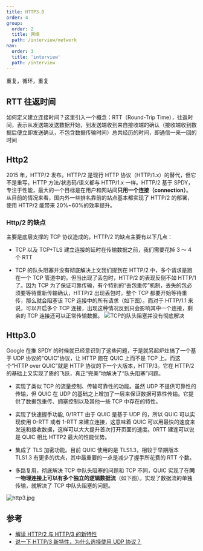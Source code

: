 ```yaml
---
title: HTTP3.0
order: 4
group:
  order: 2
  title: 网络
  path: /interview/network
nav:
  order: 3
  title: 'interview'
  path: /interview
---
```


重复，循环，重复

## RTT 往返时间

如何定义建立连接时间？这里引入一个概念：RTT（Round-Trip Time），往返时间，表示从发送端发送数据开始，到发送端收到来自接收端的确认（接收端收到数据后便立即发送确认，不包含数据传输时间）总共经历的时间，即通信一来一回的时间

## Http2

2015 年，HTTP/2 发布。HTTP/2 是现行 HTTP 协议（HTTP/1.x）的替代，但它不是重写，HTTP 方法/状态码/语义都与 HTTP/1.x 一样。HTTP/2 基于 SPDY，专注于性能，最大的一个目标是在用户和网站间**只用一个连接（connection）**。从目前的情况来看，国内外一些排名靠前的站点基本都实现了 HTTP/2 的部署，使用 HTTP/2 能带来 20%~60%的效率提升。

### Http/2 的缺点

主要是底层支撑的 TCP 协议造成的。HTTP/2 的缺点主要有以下几点：

- TCP 以及 TCP+TLS 建立连接的延时在传输数据之前，我们需要花掉 3 ～ 4 个 RTT

- TCP 的队头阻塞并没有彻底解决上文我们提到在 HTTP/2 中，多个请求是跑在一个 TCP 管道中的。但当出现了丢包时，HTTP/2 的表现反倒不如 HTTP/1 了。因为 TCP 为了保证可靠传输，有个特别的“丢包重传”机制，丢失的包必须要等待重新传输确认，HTTP/2 出现丢包时，整个 TCP 都要开始等待重传，那么就会阻塞该 TCP 连接中的所有请求（如下图）。而对于 HTTP/1.1 来说，可以开启多个 TCP 连接，出现这种情况反到只会影响其中一个连接，剩余的 TCP 连接还可以正常传输数据。 ![TCP的队头阻塞并没有彻底解决](https://s2.loli.net/2022/04/30/KRndli9OLp72WEH.jpg)

## Http3.0

Google 在推 SPDY 的时候就已经意识到了这些问题，于是就另起炉灶搞了一个基于 UDP 协议的“QUIC”协议，让 HTTP 跑在 QUIC 上而不是 TCP 上。而这个“HTTP over QUIC”就是 HTTP 协议的下一个大版本，HTTP/3。它在 HTTP/2 的基础上又实现了质的飞跃，真正“完美”地解决了“队头阻塞”问题。

- 实现了类似 TCP 的流量控制、传输可靠性的功能。虽然 UDP 不提供可靠性的传输，但 QUIC 在 UDP 的基础之上增加了一层来保证数据可靠性传输。它提供了数据包重传、拥塞控制以及其他一些 TCP 中存在的特性。

- 实现了快速握手功能, 0/1RTT 由于 QUIC 是基于 UDP 的，所以 QUIC 可以实现使用 0-RTT 或者 1-RTT 来建立连接，这意味着 QUIC 可以用最快的速度来发送和接收数据，这样可以大大提升首次打开页面的速度。0RTT 建连可以说是 QUIC 相比 HTTP2 最大的性能优势。

- 集成了 TLS 加密功能。目前 QUIC 使用的是 TLS1.3，相较于早期版本 TLS1.3 有更多的优点，其中最重要的一点是减少了握手所花费的 RTT 个数。

- 多路复用，彻底解决 TCP 中队头阻塞的问题和 TCP 不同，QUIC 实现了在**同一物理连接上可以有多个独立的逻辑数据流**（如下图）。实现了数据流的单独传输，就解决了 TCP 中队头阻塞的问题。

![http3.jpg](https://s2.loli.net/2022/04/30/w6N1BrVSMLR8nof.jpg)

## 参考

- [解读 HTTP/2 与 HTTP/3 的新特性](https://mp.weixin.qq.com/s/Zt8ljlUa2uZ_Wvez8H4rOQ)
- [说一下 HTTP/3 新特性，为什么选择使用 UDP 协议？](https://mp.weixin.qq.com/s/WbNwnlW0C9SAYbn4Yedqnw)
